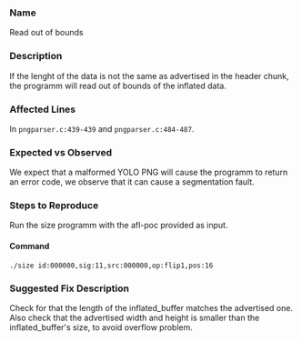 ### Name
Read out of bounds

### Description

If the lenght of the data is not the same as advertised in the header chunk, the programm will read out of bounds of the inflated data.

### Affected Lines
In `pngparser.c:439-439` and `pngparser.c:484-487`.

### Expected vs Observed
We expect that a malformed YOLO PNG will cause the programm to return an error code, we observe that it can cause a segmentation fault.

### Steps to Reproduce
Run the size programm with the afl-poc provided as input.

#### Command

```
./size id:000000,sig:11,src:000000,op:flip1,pos:16
```

### Suggested Fix Description
Check for that the length of the inflated_buffer matches the advertised one. Also check that the advertised width and height is smaller than the inflated_buffer's size, to avoid overflow problem.